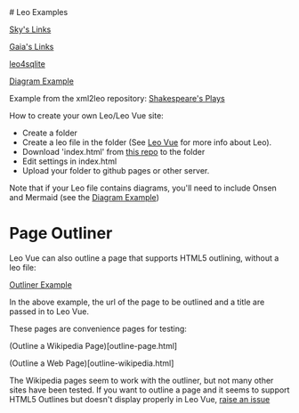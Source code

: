 <div style="height:40px"></div>
# Leo Examples

[Sky's Links](https://kaleguy.github.io/leo-examples/skylinks)

[Gaia's Links](https://kaleguy.github.io/leo-examples/gaialinks)

[leo4sqlite](https://kaleguy.github.io/leo-examples/leo4sqlite)

[Diagram Example](https://kaleguy.github.io/leo-examples/explaining-postmodernism)


Example from the xml2leo repository:
[Shakespeare's Plays](https://kaleguy.github.io/leovue/examples/shakespeare/#/t/1)

How to create your own Leo/Leo Vue site:

* Create a folder
* Create a leo file in the folder (See [Leo Vue](https://kaleguy.github.io/leovue/) for more info about Leo).
* Download 'index.html' from [this repo](https://github.com/kaleguy/leo-examples) to the folder
* Edit settings in index.html
* Upload your folder to github pages or other server.

Note that if your Leo file contains diagrams, you'll need to include Onsen and Mermaid (see the
 [Diagram Example](https://kaleguy.github.io/leo-examples/explaining-postmodernism))

# Page Outliner

Leo Vue can also outline a page that supports HTML5 outlining, without a leo file:

[Outliner Example](https://kaleguy.github.io/leo-examples/outliner/#/t/1/?outlineUrl=https%3A%2F%2Fen.wikipedia.org%2Fwiki%2FDinosaur&outlineTitle=Dinosaur)

In the above example, the url of the page to be outlined and a title are passed in to Leo Vue.

These pages are convenience pages for testing:

(Outline a Wikipedia Page)[outline-page.html]

(Outline a Web Page)[outline-wikipedia.html]

The Wikipedia pages seem to work with the outliner, but not many other sites have been tested.
If you want to outline a page and it seems to support HTML5 Outlines but doesn't display
properly in Leo Vue, [raise an issue](https://github.com/kaleguy/leo-examples/issues)